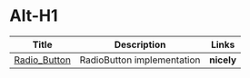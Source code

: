 Alt-H1
======

Title | Description | Links
------        |      ------     |      ------
[Radio_Button](https://www.google.com)  |   RadioButton implementation   |     **nicely**

